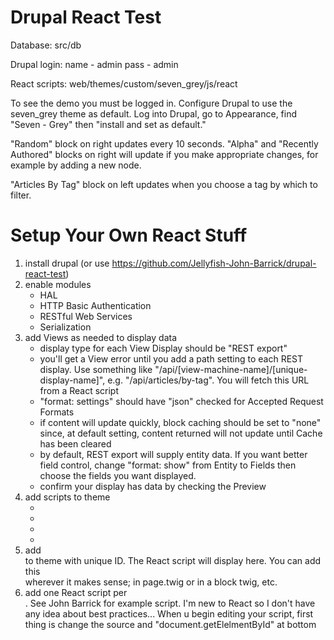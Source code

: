 # Drupal React Test

Database:
src/db

Drupal login:
name - admin
pass - admin

React scripts: 
web/themes/custom/seven_grey/js/react

To see the demo you must be logged in. 
Configure Drupal to use the seven_grey theme as default. 
Log into Drupal, go to Appearance, find "Seven - Grey" then "install and set as default."

"Random" block on right updates every 10 seconds.
"Alpha" and "Recently Authored" blocks on right will update if you make appropriate changes, for example by adding a new node.

"Articles By Tag" block on left updates when you choose a tag by which to filter.

###

# Setup Your Own React Stuff

1. install drupal (or use https://github.com/Jellyfish-John-Barrick/drupal-react-test)
2. enable modules	
   * HAL
   * HTTP Basic Authentication
   * RESTful Web Services
   * Serialization
3. add Views as needed to display data
   * display type for each View Display should be "REST export"
   * you'll get a View error until you add a path setting to each REST display. Use something like "/api/[view-machine-name]/[unique-display-name]", e.g. "/api/articles/by-tag". You will fetch this URL from a React script
   * "format: settings" should have "json" checked for Accepted Request Formats
   * if content will update quickly, block caching should be set to "none" since, at default setting, content returned will not update until Cache has been cleared
   * by default, REST export will supply entity data. If you want better field control, change "format: show" from Entity to Fields then choose the fields you want displayed.
   * confirm your display has data by checking the Preview
4. add scripts to theme
   * <script crossorigin src="https://unpkg.com/react@16/umd/react.production.min.js"></script>
   * <script crossorigin src="https://unpkg.com/react-dom@16/umd/react-dom.production.min.js"></script>
   * <script crossorigin src="https://unpkg.com/axios/dist/axios.min.js"></script>
   * <script crossorigin src="https://cdnjs.cloudflare.com/ajax/libs/babel-core/5.8.24/browser.min.js"></script>
5. add <div> to theme with unique ID. The React script will display here. You can add this <div> wherever it makes sense; in page.twig or in a block twig, etc.
6. add one React script per <div>. See John Barrick for example script. I'm new to React so I don't have any idea about best practices... When u begin editing your script, first thing is change the source and "document.getElelmentById" at bottom